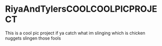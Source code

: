 # RiyaAndTylersCOOLCOOLPICPROJECT
This is a cool pic project if ya catch what im slinging which is chicken nuggets slingen those fools
